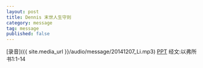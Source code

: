 ```yaml
---
layout: post
title: Dennis 末世人生守则
category: message
tag: message
published: false
---
```


[录音]({{ site.media_url }}/audio/message/20141207_Li.mp3)  [PPT]() 经文:以弗所书1:1-14
